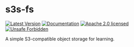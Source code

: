 # s3s-fs

[![Latest Version]][crates.io]
[![Documentation]][docs.rs] 
[![Apache 2.0 licensed][license-badge]][license-url]
[![Unsafe Forbidden][unsafe-forbidden-badge]][unsafe-forbidden-url]

[crates.io]: https://crates.io/crates/s3s-fs
[Latest Version]: https://img.shields.io/crates/v/s3s-fs.svg
[Documentation]: https://docs.rs/s3s-fs/badge.svg
[docs.rs]: https://docs.rs/s3s-fs
[license-badge]: https://img.shields.io/badge/license-Apache--2.0-blue.svg
[license-url]: ./LICENSE
[unsafe-forbidden-badge]: https://img.shields.io/badge/unsafe-forbidden-success.svg
[unsafe-forbidden-url]: https://github.com/rust-secure-code/safety-dance/

A simple S3-compatible object storage for learning.
